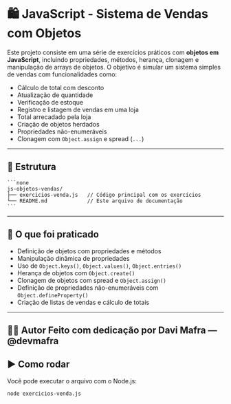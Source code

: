 # 🛍️ JavaScript - Sistema de Vendas com Objetos

Este projeto consiste em uma série de exercícios práticos com **objetos em JavaScript**, incluindo propriedades, métodos, herança, clonagem e manipulação de arrays de objetos. O objetivo é simular um sistema simples de vendas com funcionalidades como:

- Cálculo de total com desconto
- Atualização de quantidade
- Verificação de estoque
- Registro e listagem de vendas em uma loja
- Total arrecadado pela loja
- Criação de objetos herdados
- Propriedades não-enumeráveis
- Clonagem com `Object.assign` e spread (`...`)

---

## 📂 Estrutura
<pre><code>```none
js-objetos-vendas/
├── exercicios-venda.js   // Código principal com os exercícios
└── README.md             // Este arquivo de documentação
``` </code></pre>
---

## 🧠 O que foi praticado

- Definição de objetos com propriedades e métodos
- Manipulação dinâmica de propriedades
- Uso de `Object.keys()`, `Object.values()`, `Object.entries()`
- Herança de objetos com `Object.create()`
- Clonagem de objetos com spread e `Object.assign()`
- Definição de propriedades não-enumeráveis com `Object.defineProperty()`
- Criação de listas de vendas e cálculo de totais

---
👨‍💻 Autor
Feito com dedicação por Davi Mafra — @devmafra
---

## ▶️ Como rodar

Você pode executar o arquivo com o Node.js:

```bash
node exercicios-venda.js
